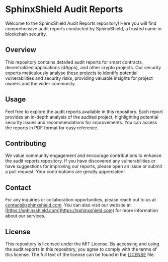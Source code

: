 # SphinxShield Audit Reports

Welcome to the SphinxShield Audit Reports repository! Here you will find comprehensive audit reports conducted by SphinxShield, a trusted name in blockchain security.

## Overview
This repository contains detailed audit reports for smart contracts, decentralized applications (dApps), and other crypto projects. Our security experts meticulously analyse these projects to identify potential vulnerabilities and security risks, providing valuable insights for project owners and the wider community.

## Usage
Feel free to explore the audit reports available in this repository. Each report provides an in-depth analysis of the audited project, highlighting potential security issues and recommendations for improvements. You can access the reports in PDF format for easy reference.

## Contributing
We value community engagement and encourage contributions to enhance the audit reports repository. If you have discovered any vulnerabilities or have suggestions for improving our reports, please open an issue or submit a pull request. Your contributions are greatly appreciated!

## Contact
For any inquiries or collaboration opportunities, please reach out to us at contact@sphinxshield.com. You can also visit our website at [https://sphinxshield.com](https://sphinxshield.com) for more information about our services.

## License
This repository is licensed under the MIT License. By accessing and using the audit reports in this repository, you agree to comply with the terms of this license. The full text of the license can be found in the [LICENSE](LICENSE) file.
